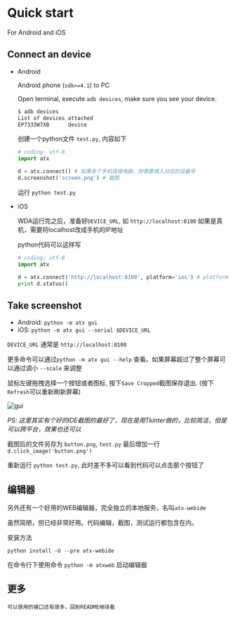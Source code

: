 # Quick start

For Android and iOS


## Connect an device

* Android

	Android phone (`sdk>=4.1`) to PC

	Open terminal, execute `adb devices`, make sure you see your device.

	```bash
	$ adb devices
	List of devices attached
	EP7333W7XB      device
	```

	创建一个python文件 `test.py`, 内容如下

	```python
	# coding: utf-8
	import atx

	d = atx.connect() # 如果多个手机连接电脑，则需要填入对应的设备号
	d.screenshot('screen.png') # 截图
	```

	运行 `python test.py`

* iOS

	WDA运行完之后，准备好`DEVICE_URL`, 如 `http://localhost:8100`
如果是真机，需要将localhost改成手机的IP地址

	python代码可以这样写

	```python
	# coding: utf-8
	import atx

	d = atx.connect('http://localhost:8100', platform='ios') # platform也可以不指定
	print d.status()
	```

## Take screenshot

- Android: `python -m atx gui`
- iOS: `python -m atx gui --serial $DEVICE_URL`

`DEVICE_URL` 通常是 `http://localhost:8100`

更多命令可以通过`python -m atx gui --help` 查看。如果屏幕超过了整个屏幕可以通过调小 `--scale` 来调整

鼠标左键拖拽选择一个按钮或者图标, 按下`Save Cropped`截图保存退出. (按下`Refresh`可以重新刷新屏幕)

![gui](../images/atx-gui.gif)

_PS: 这里其实有个好的IDE截图的最好了，现在是用Tkinter做的，比较简洁，但是可以跨平台，效果也还可以_

截图后的文件另存为 `button.png`, `test.py` 最后增加一行 `d.click_image('button.png')`

重新运行 `python test.py`, 此时差不多可以看到代码可以点击那个按钮了

## 编辑器
另外还有一个好用的WEB编辑器，完全独立的本地服务，名叫`atx-webide`

虽然简陋，但已经非常好用。代码编辑，截图，测试运行都包含在内。

安装方法

```
python install -U --pre atx-webide
```

在命令行下使用命令 `python -m atxweb` 启动编辑器

## 更多

	可以使用的接口还有很多，回到README继续看
